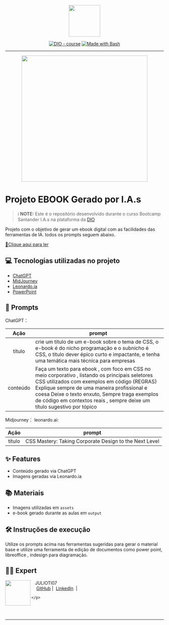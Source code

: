 <p align="center">
    <img width="100" src=".github/assets/banner.png">
</p>


<p align="center">
<a href="https://dio.me/"><img src="https://img.shields.io/badge/DIO-Course-28DA77?logo=youtube" alt="DIO - course"></a>
<a href="https://www.gnu.org/software/bash/" title="Go to Bash homepage"><img src="https://img.shields.io/badge/Prompt-Project-blue?logo=gnu-bash&amp;logoColor=white" alt="Made with Bash"></a></p>

-------


<p align="center">
<img 
    src="./assets/cover.png"
    width="400"  
/>
</p>

# Projeto EBOOK Gerado por I.A.s


 > ℹ️ **NOTE:** Este é o repositório desenvolvido durante o curso Bootcamp Santander I.A.s na plataforma da [DIO](https://dio.me)

Projeto com o objetivo de gerar um ebook digital com as facilidades das ferramentas de IA. todos os prompts
seguem abaixo.

<a href="https://github.com/JULIOTI07/request-recipe-to-create-an-e-book-with-IA-MIDJOURNEY-AND-LEONARDO.IA/blob/main/e-book%20DIO.pdf" title="View PDF now"> 📕Clique aqui para ler</a>

## 💻 Tecnologias utilizadas no projeto

- [ChatGPT](https://chat.openai.com/) 
- [MidJourney](https://www.midjourney.com/app/)
- [Leonardo.ia](https://app.leonardo.ai/ai-generations)
- [PowerPoint](https://www.microsoft.com/en/microsoft-365/powerpoint)

## 🧠 Prompts


ChatGPT：

|   Ação   | prompt                                                                                                                                                                                                                                                                         |
| :------: | ------------------------------------------------------------------------------------------------------------------------------------------------------------------------------------------------------------------------------------------------------------------------------ |
|  título  | crie um titulo de um e-book sobre o tema de CSS, o e-book é do nicho programação e o subnicho é CSS, o titulo dever épico curto e impactante, e tenha uma temática mais técnica para empresas                                                           |
| conteúdo | Faça um texto para ebook , com foco em CSS no meio corporativo , listando os principais seletores CSS utilizados  com exemplos em código {REGRAS} Explique sempre de uma maneira profissional e coesa  Deixe o texto enxuto, Sempre traga exemplos de código em contextos reais , sempre deixe um título sugestivo por tópico  |


Midjourney：
leonardo.ai:

|  Ação  | prompt                                                                                 |
| :----: | -------------------------------------------------------------------------------------- |
| título | CSS Mastery: Taking Corporate Design to the Next Level  |

## ✨ Features

- Conteúdo gerado via ChatGPT
- Imagens geradas via Leonardo.ia

## 📚 Materiais

- Imagens utilizadas em `assets`
- e-book gerado durante as aulas em `output`

## 🛠️ Instruções de execução

Utilize os prompts acima nas ferramentas sugeridas para gerar o material base e utilize uma ferramenta de edição de documentos como power point, libreoffice , indesign para diagramação.

## 👨‍💻 Expert

<p>
    <img 
      align=left 
      margin=10 
      width=80 
      src="https://avatars.githubusercontent.com/u/JULIOTI07"
    />
    <p>&nbsp&nbsp&nbspJULIOTI07<br>
    &nbsp&nbsp&nbsp
    <a href="https://github.com/JULIOTI07">
    GitHub</a>&nbsp;|&nbsp;
    <a href="www.linkedin.com/in/julio-pacheco-ferreira-dev">LinkedIn</a>
&nbsp;|&nbsp;

   
    </p>
<br/><br/>
<p>

---



